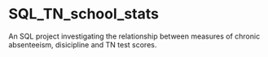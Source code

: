 # SQL_TN_school_stats
An SQL project investigating the relationship between measures of chronic absenteeism, disicipline and TN test scores.
